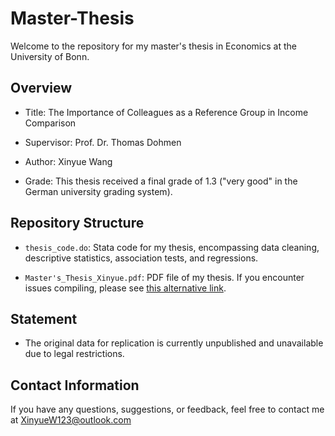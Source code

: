 # Master-Thesis

  Welcome to the repository for my master's thesis in Economics at the University of Bonn.


## Overview

  - Title: The Importance of Colleagues as a Reference Group in Income Comparison

  - Supervisor: Prof. Dr. Thomas Dohmen

  - Author: Xinyue Wang

  - Grade: This thesis received a final grade of 1.3 ("very good" in the German university grading system).


## Repository Structure

  - `thesis_code.do`: Stata code for my thesis, encompassing data cleaning, descriptive statistics, association tests, and regressions.

  - `Master's_Thesis_Xinyue.pdf`: PDF file of my thesis. If you encounter issues compiling, please see [this alternative link](https://www.dropbox.com/scl/fi/jt6mvzbhled9ox193y4r3/Master-s-thesis_The-Importance-of-Colleagues-as-a-Reference-Group-in-Income-Comparison.pdf?rlkey=mzk1qi4vumiovf5x9xebad97b&dl=0).


## Statement

  - The original data for replication is currently unpublished and unavailable due to legal restrictions.
    

## Contact Information

  If you have any questions, suggestions, or feedback, feel free to contact me at XinyueW123@outlook.com

